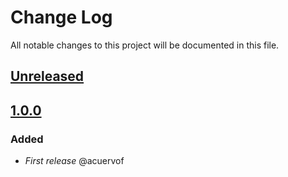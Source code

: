 # Change Log
All notable changes to this project will be documented in this file.

## [Unreleased](https://github.com/idealista/elasticsearch_role/tree/develop)

## [1.0.0](https://github.com/idealista/elasticsearch_role/tree/1.0.0)
### Added
- *First release* @acuervof
